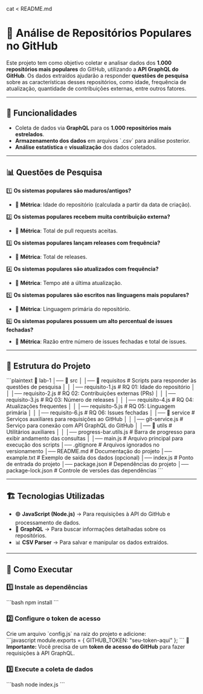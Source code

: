cat <<EOF > README.md
# 🚀 Análise de Repositórios Populares no GitHub  

Este projeto tem como objetivo coletar e analisar dados dos **1.000 repositórios mais populares** do GitHub, utilizando a **API GraphQL do GitHub**. Os dados extraídos ajudarão a responder **questões de pesquisa** sobre as características desses repositórios, como idade, frequência de atualização, quantidade de contribuições externas, entre outros fatores.  

---

## 📌 Funcionalidades  

- Coleta de dados via **GraphQL** para os **1.000 repositórios mais estrelados**.  
- **Armazenamento dos dados** em arquivos \`.csv\` para análise posterior.  
- **Análise estatística** e **visualização** dos dados coletados.  

---

## 📊 Questões de Pesquisa  

1️⃣ **Os sistemas populares são maduros/antigos?**  
   - 🔹 **Métrica**: Idade do repositório (calculada a partir da data de criação).  

2️⃣ **Os sistemas populares recebem muita contribuição externa?**  
   - 🔹 **Métrica**: Total de pull requests aceitas.  

3️⃣ **Os sistemas populares lançam releases com frequência?**  
   - 🔹 **Métrica**: Total de releases.  

4️⃣ **Os sistemas populares são atualizados com frequência?**  
   - 🔹 **Métrica**: Tempo até a última atualização.  

5️⃣ **Os sistemas populares são escritos nas linguagens mais populares?**  
   - 🔹 **Métrica**: Linguagem primária do repositório.  

6️⃣ **Os sistemas populares possuem um alto percentual de issues fechadas?**  
   - 🔹 **Métrica**: Razão entre número de issues fechadas e total de issues.  

---

## 📂 Estrutura do Projeto  

\`\`\`plaintext
📂 lab-1
│── 📂 src
│   │── 📂 requisitos        # Scripts para responder às questões de pesquisa
│   │   │── requisito-1.js   # RQ 01: Idade do repositório
│   │   │── requisito-2.js   # RQ 02: Contribuições externas (PRs)
│   │   │── requisito-3.js   # RQ 03: Número de releases
│   │   │── requisito-4.js   # RQ 04: Atualizações frequentes
│   │   │── requisito-5.js   # RQ 05: Linguagem primária
│   │   │── requisito-6.js   # RQ 06: Issues fechadas
│   │── 📂 service           # Serviços auxiliares para requisições ao GitHub
│   │   │── git-service.js   # Serviço para conexão com API GraphQL do GitHub
│   │── 📂 utils             # Utilitários auxiliares
│   │   │── progress-bar.utils.js  # Barra de progresso para exibir andamento das consultas
│   │── main.js              # Arquivo principal para execução dos scripts
│── .gitignore               # Arquivos ignorados no versionamento
│── README.md                # Documentação do projeto
│── example.txt              # Exemplo de saída dos dados (opcional)
│── index.js                 # Ponto de entrada do projeto
│── package.json             # Dependências do projeto
│── package-lock.json        # Controle de versões das dependências
\`\`\`

---

## 🏗 Tecnologias Utilizadas  

- 🟢 **JavaScript (Node.js)** → Para requisições à API do GitHub e processamento de dados.  
- 🔵 **GraphQL** → Para buscar informações detalhadas sobre os repositórios.  
- 📊 **CSV Parser** → Para salvar e manipular os dados extraídos.  

---

## 🚀 Como Executar  

### 1️⃣ Instale as dependências  
\`\`\`bash
npm install
\`\`\`

### 2️⃣ Configure o token de acesso  
Crie um arquivo \`config.js\` na raiz do projeto e adicione:  
\`\`\`javascript
module.exports = {
  GITHUB_TOKEN: "seu-token-aqui"
};
\`\`\`
🔹 **Importante:** Você precisa de um **token de acesso do GitHub** para fazer requisições à API GraphQL.  

### 3️⃣ Execute a coleta de dados  
\`\`\`bash
node index.js
\`\`\`
